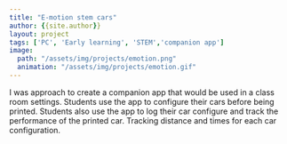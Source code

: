 ```yaml
---
title: "E-motion stem cars"
author: {{site.author}}
layout: project
tags: ['PC', 'Early learning', 'STEM','companion app']
image:
  path: "/assets/img/projects/emotion.png"
  animation: "/assets/img/projects/emotion.gif"
---
```


I was approach to create a companion app that would be used in a class room settings. Students use the app to configure their cars before being printed. Students also use the app to log their car configure and track the performance of the printed car. Tracking distance and times for each car configuration.